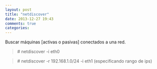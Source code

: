 ```yaml
---
layout: post
title: "netdiscover"
date: 2013-12-27 19:43
comments: true
categories: 
---
```

Buscar máquinas [activas o pasivas] conectados  a una red.

>\# netdiscover -i eth0

>\# netdiscover -r 192.168.1.0/24 -i eth1 (especificando rango de ips)

